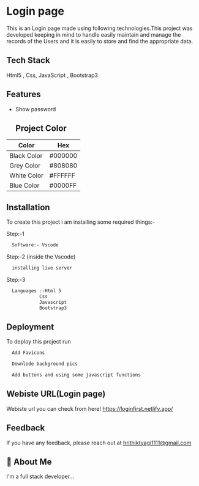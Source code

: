 
# Login page 

This is an Login page made using following technologies.This project was developed keeping in mind to handle easily maintain and manage the records of the Users and it is easily to store and find the appropriate data.

## Tech Stack

Html5 , Css, JavaScript , Bootstrap3

  
## Features

- Show password
  ## Project Color 

| Color             | Hex                                                                |
| ----------------- | ------------------------------------------------------------------ |
| Black Color | #000000 |
| Grey Color |#808080|
| White Color | #FFFFFF |
| Blue Color | #0000FF |


## Installation

To create this project i am installing some required things:-

Step:-1
```bash
  Software:- Vscode
```
Step:-2 (inside the Vscode)

```bash
  installing live server 
```

Step:-3
```bash
  Languages :-Html 5
            Css
            Javascript
            Bootstrap3
```






## Deployment

To deploy this project run

```bash
  Add Favicons
```

```bash
  Downlode background pics
```

```bash
  Add buttons and using some javascript functions
```
## Webiste URL(Login page)

Webiste url you can check from here! https://loginfirst.netlify.app/

  
## Feedback

If you have any feedback, please reach out at hrithiktyagi1111@gmail.com
## 🚀 About Me
I'm a full stack developer...

  

